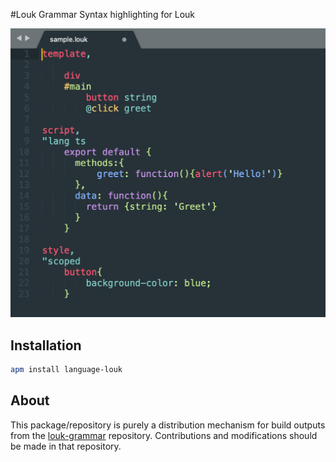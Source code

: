 #Louk Grammar
Syntax highlighting for Louk

![Syntax highlighting example](assets/preview.png)

## Installation
```sh
apm install language-louk
```

## About
This package/repository is purely a distribution mechanism for build outputs from the [louk-grammar](https://github.com/agorischek/louk-grammar) repository. Contributions and modifications should be made in that repository.

